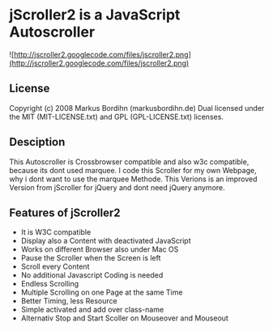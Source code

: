 # jScroller2 is a JavaScript Autoscroller #

![http://jscroller2.googlecode.com/files/jscroller2.png](http://jscroller2.googlecode.com/files/jscroller2.png)

## License ##
Copyright (c) 2008 Markus Bordihn (markusbordihn.de)
Dual licensed under the MIT (MIT-LICENSE.txt)
and GPL (GPL-LICENSE.txt) licenses.

## Desciption ##
This Autoscroller is Crossbrowser compatible and also w3c compatible, because its dont used marquee.
I code this Scroller for my own Webpage, why i dont want to use the marquee Methode.
This Verions is an improved Version from jScroller for jQuery and dont need jQuery anymore.

## Features of jScroller2 ##
  * It is W3C compatible
  * Display also a Content with deactivated JavaScript
  * Works on different Browser also under Mac OS
  * Pause the Scroller when the Screen is left
  * Scroll every Content
  * No additional Javascript Coding is needed
  * Endless Scrolling
  * Multiple Scrolling on one Page at the same Time
  * Better Timing, less Resource
  * Simple activated and add over class-name
  * Alternativ Stop and Start Scoller on Mouseover and Mouseout